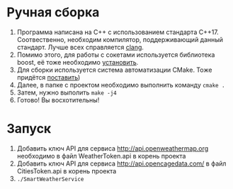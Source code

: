 # Ручная сборка

1. Программа написана на C++ с использованием стандарта C++17. Соотвественно, необходим компилятор, поддерживающий данный стандарт. Лучше всех справляется [clang](https://ps-group.github.io/compilers/llvm_setup).
2. Помимо этого, для работы с сокетами используется библиотека boost, её тоже необходимо [установить](https://www.boost.org/users/download/).
3. Для сборки используется система автоматизации CMake. Тоже придётся [поставить](https://cmake.org/download/)) 
4. Далее, в папке с проектом необходимо выполнить команду `cmake .`
5. Затем, нужно выполить `make -j4`
6. Готово! Вы восхотительны!

# Запуск 

1. Добавить ключ API для сервиса http://api.openweathermap.org необходимо в файл WeatherToken.api в корень проекта
2. Добавить ключ API для сервиса http://api.opencagedata.com/ в файл CitiesToken.api в корень проекта
3. `./SmartWeatherService`